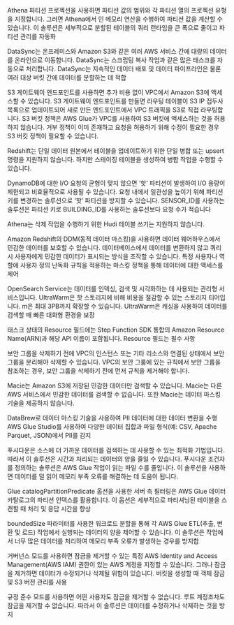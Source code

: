 Athena 파티션 프로젝션을 사용하면 파티션 값의 범위와 각 파티션 열의 프로젝션 유형을 지정합니다. 그러면 Athena에서 인 메모리 연산을 수행하여 파티션 값을 계산할 수 있습니다. 이 솔루션은 세부적으로 분할된 테이블의 쿼리 런타임을 큰 폭으로 줄이고 파티션 관리를 자동화


DataSync는 온프레미스와 Amazon S3와 같은 여러 AWS 서비스 간에 대량의 데이터를 온라인으로 이동합니다. DataSync는 스크립팅 복사 작업과 같은 많은 태스크를 자동으로 처리합니다. DataSync는 지속적인 데이터 배포 및 데이터 파이프라인은 물론 여러 대상 버킷 간에 데이터를 분할하는 데 적합


S3 게이트웨이 엔드포인트를 사용하면 추가 비용 없이 VPC에서 Amazon S3에 액세스할 수 있습니다. S3 게이트웨이 엔드포인트를 만들면 라우팅 테이블이 S3 IP 접두사 목록으로 업데이트되어 새로 만든 엔드포인트에서 VPC 트래픽을 S3로 직접 라우팅합니다.
S3 버킷 정책은 AWS Glue가 VPC를 사용하여 S3 버킷에 액세스하는 것을 허용하지 않습니다. 거부 정책이 이미 존재하고 요청을 허용하기 위해 수정이 필요한 경우 S3 버킷 정책이 필요할 수 있습니다.


Redshift는 단일 데이터 원본에서 테이블을 업데이트하기 위한 단일 병합 또는 upsert 명령을 지원하지 않습니다. 하지만 스테이징 테이블을 생성하여 병합 작업을 수행할 수 있습니다.


DynamoDB에 대한 I/O 요청의 균형이 맞지 않으면 ‘핫’ 파티션이 발생하여 I/O 용량이 제한되고 비효율적으로 사용될 수 있습니다. 요청 내에서 일관성을 높이기 위해 파티션 키를 변경하는 솔루션으로 ‘핫’ 파티션을 방지할 수 있습니다. SENSOR_ID를 사용하는 솔루션은 파티션 키로 BUILDING_ID를 사용하는 솔루션보다 요청 수가 적습니다

Athena는 삭제 작업을 수행하기 위한 Hudi 테이블 쓰기는 지원하지 않습니다.

Amazon Redshift의 DDM(동적 데이터 마스킹)을 사용하면 데이터 웨어하우스에서 민감한 데이터를 보호할 수 있습니다. 데이터베이스에서 데이터를 변환하지 않고 쿼리 시 사용자에게 민감한 데이터가 표시되는 방식을 조작할 수 있습니다. 특정 사용자나 역할에 사용자 정의 난독화 규칙을 적용하는 마스킹 정책을 통해 데이터에 대한 액세스를 제어

OpenSearch Service는 데이터를 인덱싱, 검색 및 시각화하는 데 사용되는 관리형 서비스입니다. UltraWarm은 핫 스토리지에 비해 비용을 절감할 수 있는 스토리지 티어입니다. m은 최대 3PB까지 확장할 수 있습니다. UltraWarm은 캐싱을 사용하여 데이터를 검색할 때 빠른 대화형 환경을 보장

태스크 상태의 Resource 필드에는 Step Function SDK 통합의 Amazon Resource Name(ARN)과 해당 API 이름이 포함됩니다. Resource 필드는 필수 사항


보안 그룹을 삭제하기 전에 VPC의 인스턴스 또는 기타 리소스와 연결된 상태에서 보안 그룹을 분리해야 삭제할 수 있습니다.
VPC의 보안 그룹에 있는 규칙에서 보안 그룹을 참조하는 경우, 보안 그룹을 삭제하기 전에 먼저 규칙을 제거해야 합니다.

Macie는 Amazon S3에 저장된 민감한 데이터만 검색할 수 있습니다. Macie는 다른 AWS 서비스에서 민감한 데이터를 검색할 수 없습니다. 또한 Macie는 데이터 마스킹 기술을 제공하지 않습니다.

DataBrew로 데이터 마스킹 기술을 사용하여 PII 데이터에 대한 데이터 변환을 수행
AWS Glue Studio를 사용하여 다양한 데이터 집합과 파일 형식(예: CSV, Apache Parquet, JSON)에서 PII를 감지

푸시다운은 소스에 더 가까운 데이터를 검색하는 데 사용할 수 있는 최적화 기법입니다. 따라서 이 솔루션은 시간과 처리되는 데이터의 양을 줄일 수 있습니다. 푸시다운 조건자를 정의하는 솔루션은 AWS Glue 작업이 읽는 파일 수를 줄입니다. 이 솔루션을 사용하면 데이터를 덜 읽어 메모리 부족 오류를 해결하는 데 도움이 됩니다.

Glue catalogPartitionPredicate 옵션을 사용한 서버 측 필터링은 AWS Glue 데이터 카탈로그의 파티션 인덱스를 활용합니다. 이 옵션은 세부적으로 파티셔닝된 테이블을 스캔할 때 처리 및 응답 시간을 향상

boundedSize 파라미터를 사용한 워크로드 분할을 통해 각 AWS Glue ETL(추출, 변환 및 로드) 작업에서 실행되는 데이터의 양을 제어할 수 있습니다. 이 솔루션은 작업에서 너무 많은 데이터를 처리하여 메모리 부족 오류가 발생하는 경우를 방지합

거버넌스 모드를 사용하면 잠금을 제거할 수 있는 특정 AWS Identity and Access Management(AWS IAM) 권한이 있는 AWS 계정을 지정할 수 있습니다. 그러나 잠금을 제거하면 데이터가 수정되거나 삭제될 위험이 있습니다. 버킷을 생성할 때 객체 잠금 및 S3 버전 관리를 사용

규정 준수 모드를 사용하면 어떤 사용자도 잠금을 제거할 수 없습니다. 루트 계정조차도 잠금을 제거할 수 없습니다. 따라서 이 솔루션은 데이터를 수정하거나 삭제하는 것을 방지